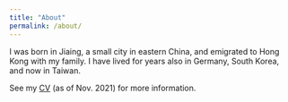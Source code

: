 ```yaml
---
title: "About"
permalink: /about/
---
```


I was born in Jiaing, a small city in eastern China, and emigrated to Hong Kong with my family. I have lived for years also in Germany, South Korea, and now in Taiwan. 

See my <a href="https://wzeren.github.io/cv/resume.pdf" target="_blank">CV</a> (as of Nov. 2021) for more information.

